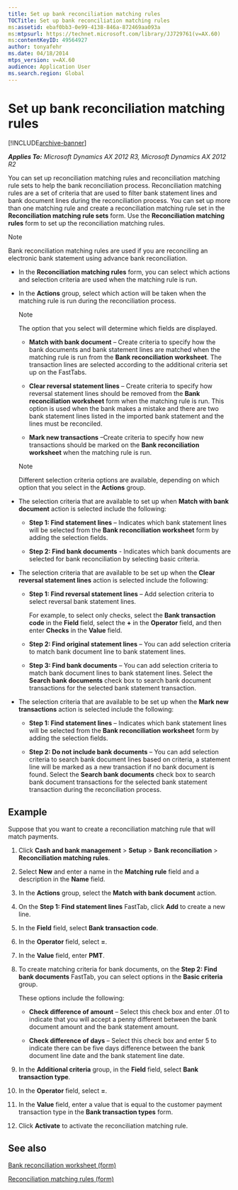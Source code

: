 ```yaml
---
title: Set up bank reconciliation matching rules
TOCTitle: Set up bank reconciliation matching rules
ms:assetid: ebaf0bb3-0e99-4138-846a-872469aa093a
ms:mtpsurl: https://technet.microsoft.com/library/JJ729761(v=AX.60)
ms:contentKeyID: 49564927
author: tonyafehr
ms.date: 04/18/2014
mtps_version: v=AX.60
audience: Application User
ms.search.region: Global
---
```


# Set up bank reconciliation matching rules 


[!INCLUDE[archive-banner](includes/archive-banner.md)]


_**Applies To:** Microsoft Dynamics AX 2012 R3, Microsoft Dynamics AX 2012 R2_

You can set up reconciliation matching rules and reconciliation matching rule sets to help the bank reconciliation process. Reconciliation matching rules are a set of criteria that are used to filter bank statement lines and bank document lines during the reconciliation process. You can set up more than one matching rule and create a reconciliation matching rule set in the **Reconciliation matching rule sets** form. Use the **Reconciliation matching rules** form to set up the reconciliation matching rules.


> [!NOTE]
> <P>Bank reconciliation matching rules are used if you are reconciling an electronic bank statement using advance bank reconciliation.</P>



  - In the **Reconciliation matching rules** form, you can select which actions and selection criteria are used when the matching rule is run.

  - In the **Actions** group, select which action will be taken when the matching rule is run during the reconciliation process.
    

    > [!NOTE]
    > <P>The option that you select will determine which fields are displayed.</P>

    
      - **Match with bank document** – Create criteria to specify how the bank documents and bank statement lines are matched when the matching rule is run from the **Bank reconciliation worksheet**. The transaction lines are selected according to the additional criteria set up on the FastTabs.
    
      - **Clear reversal statement lines** – Create criteria to specify how reversal statement lines should be removed from the **Bank reconciliation worksheet** form when the matching rule is run. This option is used when the bank makes a mistake and there are two bank statement lines listed in the imported bank statement and the lines must be reconciled.
    
      - **Mark new transactions** –Create criteria to specify how new transactions should be marked on the **Bank reconciliation worksheet** when the matching rule is run.
    

    > [!NOTE]
    > <P>Different selection criteria options are available, depending on which option that you select in the <STRONG>Actions</STRONG> group.</P>



  - The selection criteria that are available to set up when **Match with bank document** action is selected include the following:
    
      - **Step 1: Find statement lines** – Indicates which bank statement lines will be selected from the **Bank reconciliation worksheet** form by adding the selection fields.
    
      - **Step 2: Find bank documents** - Indicates which bank documents are selected for bank reconciliation by selecting basic criteria.

  - The selection criteria that are available to be set up when the **Clear reversal statement lines** action is selected include the following:
    
      - **Step 1: Find reversal statement lines** – Add selection criteria to select reversal bank statement lines.
        
        For example, to select only checks, select the **Bank transaction code** in the **Field** field, select the **+** in the **Operator** field, and then enter **Checks** in the **Value** field.
    
      - **Step 2: Find original statement lines** – You can add selection criteria to match bank document line to bank statement lines.
    
      - **Step 3: Find bank documents** – You can add selection criteria to match bank document lines to bank statement lines. Select the **Search bank documents** check box to search bank document transactions for the selected bank statement transaction.

  - The selection criteria that are available to be set up when the **Mark new transactions** action is selected include the following:
    
      - **Step 1: Find statement lines** – Indicates which bank statement lines will be selected from the **Bank reconciliation worksheet** form by adding the selection fields.
    
      - **Step 2: Do not include bank documents** – You can add selection criteria to search bank document lines based on criteria, a statement line will be marked as a new transaction if no bank document is found. Select the **Search bank documents** check box to search bank document transactions for the selected bank statement transaction during the reconciliation process.

## Example

Suppose that you want to create a reconciliation matching rule that will match payments.

1.  Click **Cash and bank management** \> **Setup** \> **Bank reconciliation** \> **Reconciliation matching rules**.

2.  Select **New** and enter a name in the **Matching rule** field and a description in the **Name** field.

3.  In the **Actions** group, select the **Match with bank document** action.

4.  On the **Step 1: Find statement lines** FastTab, click **Add** to create a new line.

5.  In the **Field** field, select **Bank transaction code**.

6.  In the **Operator** field, select **=**.

7.  In the **Value** field, enter **PMT**.

8.  To create matching criteria for bank documents, on the **Step 2: Find bank documents** FastTab, you can select options in the **Basic criteria** group.
    
    These options include the following:
    
      - **Check difference of amount** – Select this check box and enter .01 to indicate that you will accept a penny different between the bank document amount and the bank statement amount.
    
      - **Check difference of days** – Select this check box and enter 5 to indicate there can be five days difference between the bank document line date and the bank statement line date.

9.  In the **Additional criteria** group, in the **Field** field, select **Bank transaction type**.

10. In the **Operator** field, select **=**.

11. In the **Value** field, enter a value that is equal to the customer payment transaction type in the **Bank transaction types** form.

12. Click **Activate** to activate the reconciliation matching rule.

## See also

[Bank reconciliation worksheet (form)](https://technet.microsoft.com/library/jj729766\(v=ax.60\))

[Reconciliation matching rules (form)](https://technet.microsoft.com/library/jj729773\(v=ax.60\))

  


